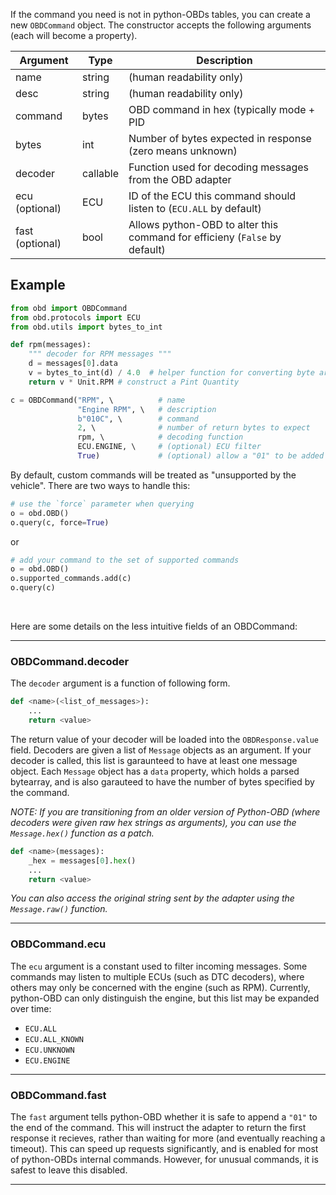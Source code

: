 
If the command you need is not in python-OBDs tables, you can create a new `OBDCommand` object. The constructor accepts the following arguments (each will become a property).

| Argument             | Type     | Description                                                                |
|----------------------|----------|----------------------------------------------------------------------------|
| name                 | string   | (human readability only)                                                   |
| desc                 | string   | (human readability only)                                                   |
| command              | bytes    | OBD command in hex (typically mode + PID                                   |
| bytes                | int      | Number of bytes expected in response (zero means unknown)                  |
| decoder              | callable | Function used for decoding messages from the OBD adapter                   |
| ecu (optional)       | ECU      | ID of the ECU this command should listen to (`ECU.ALL` by default)         |
| fast (optional)      | bool     | Allows python-OBD to alter this command for efficieny (`False` by default) |


Example
-------

```python
from obd import OBDCommand
from obd.protocols import ECU
from obd.utils import bytes_to_int

def rpm(messages):
    """ decoder for RPM messages """
    d = messages[0].data
    v = bytes_to_int(d) / 4.0  # helper function for converting byte arrays to ints
    return v * Unit.RPM # construct a Pint Quantity

c = OBDCommand("RPM", \          # name
               "Engine RPM", \   # description
               b"010C", \        # command
               2, \              # number of return bytes to expect
               rpm, \            # decoding function
               ECU.ENGINE, \     # (optional) ECU filter
               True)             # (optional) allow a "01" to be added for speed
```

By default, custom commands will be treated as "unsupported by the vehicle". There are two ways to handle this:

```python
# use the `force` parameter when querying
o = obd.OBD()
o.query(c, force=True)
```

or

```python
# add your command to the set of supported commands
o = obd.OBD()
o.supported_commands.add(c)
o.query(c)
```

<br>

Here are some details on the less intuitive fields of an OBDCommand:

---

### OBDCommand.decoder

The `decoder` argument is a function of following form.

```python
def <name>(<list_of_messages>):
    ...
    return <value>
```

The return value of your decoder will be loaded into the `OBDResponse.value` field. Decoders are given a list of `Message` objects as an argument. If your decoder is called, this list is garaunteed to have at least one message object. Each `Message` object has a `data` property, which holds a parsed bytearray, and is also garauteed to have the number of bytes specified by the command.

*NOTE: If you are transitioning from an older version of Python-OBD (where decoders were given raw hex strings as arguments), you can use the `Message.hex()` function as a patch.*

```python
def <name>(messages):
    _hex = messages[0].hex()
    ...
    return <value>
```

*You can also access the original string sent by the adapter using the `Message.raw()` function.*

---

### OBDCommand.ecu

The `ecu` argument is a constant used to filter incoming messages. Some commands may listen to multiple ECUs (such as DTC decoders), where others may only be concerned with the engine (such as RPM). Currently, python-OBD can only distinguish the engine, but this list may be expanded over time:

- `ECU.ALL`
- `ECU.ALL_KNOWN`
- `ECU.UNKNOWN`
- `ECU.ENGINE`

---

### OBDCommand.fast

The `fast` argument tells python-OBD whether it is safe to append a `"01"` to the end of the command. This will instruct the adapter to return the first response it recieves, rather than waiting for more (and eventually reaching a timeout). This can speed up requests significantly, and is enabled for most of python-OBDs internal commands. However, for unusual commands, it is safest to leave this disabled.

---

<br>
